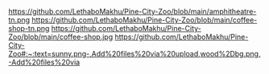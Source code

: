 https://github.com/LethaboMakhu/Pine-City-Zoo/blob/main/amphitheatre-tn.png
https://github.com/LethaboMakhu/Pine-City-Zoo/blob/main/coffee-shop-tn.png
https://github.com/LethaboMakhu/Pine-City-Zoo/blob/main/coffee-shop.jpg
https://github.com/LethaboMakhu/Pine-City-Zoo#:~:text=sunny.png-,Add%20files%20via%20upload,wood%2Dbg.png,-Add%20files%20via
